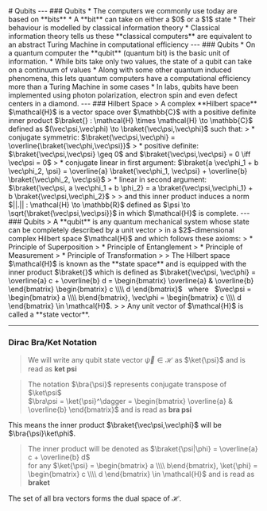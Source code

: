 <section data-markdown>
# Qubits 
---
### Qubits
* The computers we commonly use today are based on **bits**
* A **bit** can take on either a $0$ or a $1$ state
* Their behaviour is modelled by classical information theory
* Classical information theory tells us these **classical computers** are equivalent to an abstract Turing Machine in computational efficiency
---
### Qubits
* On a quantum computer the **qubit** (quantum bit) is the basic unit of information.
* While bits take only two values, the state of a qubit can take on a continuum of values
* Along with some other quantum induced phenomena, this lets quantum computers have a computational efficiency more than a Turing Machine in some cases
* In labs, qubits have been implemented using photon polarization, electron spin and even defect centers in a diamond.
---
### Hilbert Space
> A complex **Hilbert space** $\mathcal{H}$ is a vector space over $\mathbb{C}$ with a positive definite inner product  
$\braket{} : \mathcal{H} \times \mathcal{H} \to \mathbb{C}$ defined as $(\vec\psi,\vec\phi) \to \braket{\vec\psi,\vec\phi}$ such that: 
> * conjugate symmetric: $\braket{\vec\psi,\vec\phi} = \overline{\braket{\vec\phi,\vec\psi}}$
> * positive definite: $\braket{\vec\psi,\vec\psi} \geq 0$ and $\braket{\vec\psi,\vec\psi} = 0 \iff \vec\psi = 0$
> * conjugate linear in first argument: $\braket{a \vec\phi_1 + b \vec\phi_2, \psi} = \overline{a} \braket{\vec\phi_1, \vec\psi} + \overline{b} \braket{\vec\phi_2, \vec\psi}$
> * linear in second argument: $\braket{\vec\psi, a \vec\phi_1 + b \phi_2} = a \braket{\vec\psi,\vec\phi_1} + b \braket{\vec\psi,\vec\phi_2}$  
> 
> and this inner product induces a norm $||.|| : \mathcal{H} \to \mathbb{R}$ defined as $\psi \to \sqrt{\braket{\vec\psi,\vec\psi}}$ in which $\mathcal{H}$ is complete.
---
### Qubits
>  A **qubit** is any quantum mechanical system whose state can be completely described by a unit vector   
> in a $2$-dimensional complex Hilbert space $\mathcal{H}$ and which follows these axioms:
> * Principle of Superposition
> * Principle of Entanglement
> * Principle of Measurement
> * Principle of Transformation
> 
> The Hilbert space $\mathcal{H}$ is known as the **state space** and is equipped with the inner product $\braket{}$ which is defined as $\braket{\vec\psi, \vec\phi} = \overline{a} c + \overline{b} d = \begin{bmatrix} \overline{a} & \overline{b} \end{bmatrix} \begin{bmatrix} c \\\\ d \end{bmatrix}$ &nbsp; where &nbsp;  $\vec\psi = \begin{bmatrix} a \\\\ b\end{bmatrix}, \vec\phi = \begin{bmatrix} c \\\\ d \end{bmatrix} \in \mathcal{H}$. 
>
> Any unit vector of $\mathcal{H}$ is called a **state vector**.

---
### Dirac Bra/Ket Notation
> We will write any qubit state vector $\vec{\psi} \in \mathcal{H}$ as $\ket{\psi}$ and is read as **ket psi**  

> The notation $\bra{\psi}$ represents conjugate transpose of $\ket\psi$  
> $\bra\psi = \ket{\psi}^\dagger = \begin{bmatrix} \overline{a} & \overline{b} \end{bmatrix}$ and is read as **bra psi**

This means the inner product $\braket{\vec\psi,\vec\phi}$ will be $\bra{\psi}\ket\phi$.

> The inner product will be denoted as $\braket{\psi|\phi} = \overline{a} c + \overline{b} d$  
>  for any $\ket{\psi} = \begin{bmatrix} a \\\\ b\end{bmatrix}, \ket{\phi} = \begin{bmatrix} c \\\\ d \end{bmatrix} \in \mathcal{H}$ and is read as **braket**

The set of all bra vectors forms the dual space of $\mathcal{H}$.
</section>
